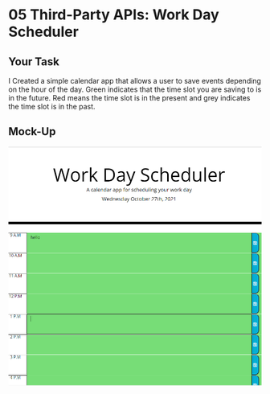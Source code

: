 # 05 Third-Party APIs: Work Day Scheduler

## Your Task

I Created a simple calendar app that allows a user to save events depending on the hour of the day.
Green indicates that the time slot you are saving to is in the future. Red means the time slot is in the present and grey indicates the time slot is in the past.

## Mock-Up

![Mock-Up](mockup.PNG)


